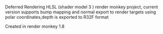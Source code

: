 Deferred Rendering HLSL (shader model 3 ) render monkey project, current version supports
bump mapping and normal export to render targets using polar coordinates,depth is exported to R32F format

Created in render monkey 1.8